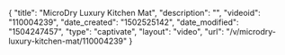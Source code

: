 {
    "title": "MicroDry Luxury Kitchen Mat",
    "description": "",
    "videoid": "110004239",
    "date_created": "1502525142",
    "date_modified": "1504247457",
    "type": "captivate",
    "layout": "video",
    "url": "\/v\/microdry-luxury-kitchen-mat\/110004239"
}